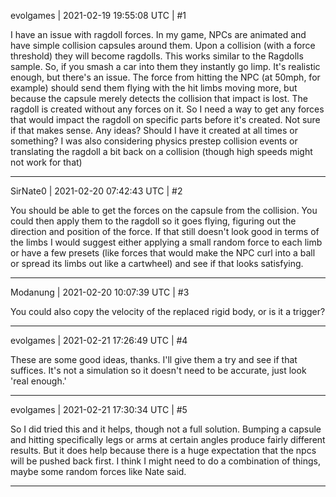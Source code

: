 evolgames | 2021-02-19 19:55:08 UTC | #1

I have an issue with ragdoll forces.
In my game, NPCs are animated and have simple collision capsules around them. Upon a collision (with a force threshold) they will become ragdolls. This works similar to the Ragdolls sample.
So, if you smash a car into them they instantly go limp. It's realistic enough, but there's an issue.
The force from hitting the NPC (at 50mph, for example) should send them flying with the hit limbs moving more, but because the capsule merely detects the collision that impact is lost. The ragdoll is created without any forces on it. So I need a way to get any forces that would impact the ragdoll on specific parts before it's created. Not sure if that makes sense. 
Any ideas? Should I have it created at all times or something?
I was also considering physics prestep collision events or translating the ragdoll a bit back on a collision (though high speeds might not work for that)

-------------------------

SirNate0 | 2021-02-20 07:42:43 UTC | #2

You should be able to get the forces on the capsule from the collision. You could then apply them to the ragdoll so it goes flying, figuring out the direction and position of the force. If that still doesn't look good in terms of the limbs I would suggest either applying a small random force to each limb or have a few presets (like forces that would make the NPC curl into a ball or spread its limbs out like a cartwheel) and see if that looks satisfying.

-------------------------

Modanung | 2021-02-20 10:07:39 UTC | #3

You could also copy the velocity of the replaced rigid body, or is it a trigger?

-------------------------

evolgames | 2021-02-21 17:26:49 UTC | #4

These are some good ideas, thanks. I'll give them a try and see if that suffices. It's not a simulation so it doesn't need to be accurate, just look 'real enough.'

-------------------------

evolgames | 2021-02-21 17:30:34 UTC | #5

So I did tried this and it helps, though not a full solution. Bumping a capsule and hitting specifically legs or arms at certain angles produce fairly different results. But it does help because there is a huge expectation that the npcs will be pushed back first.
I think I might need to do a combination of things, maybe some random forces like Nate said.

-------------------------

